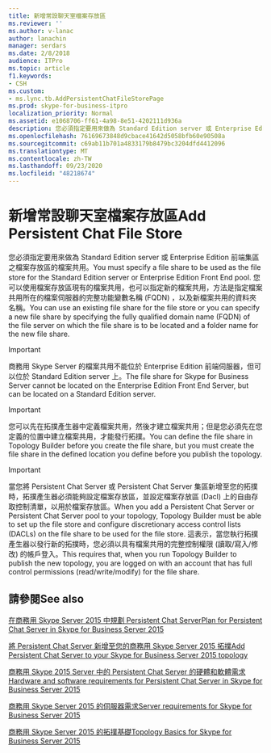 ```yaml
---
title: 新增常設聊天室檔案存放區
ms.reviewer: ''
ms.author: v-lanac
author: lanachin
manager: serdars
ms.date: 2/8/2018
audience: ITPro
ms.topic: article
f1.keywords:
- CSH
ms.custom:
- ms.lync.tb.AddPersistentChatFileStorePage
ms.prod: skype-for-business-itpro
localization_priority: Normal
ms.assetid: e1068706-ff61-4a98-8e51-4202111d936a
description: 您必須指定要用來做為 Standard Edition server 或 Enterprise Edition 前端集區之檔案存放區的檔案共用。 您可以使用檔案存放區現有的檔案共用，也可以指定新的檔案共用，方法是指定檔案共用所在的檔案伺服器的完整功能變數名稱 (FQDN) ，以及新檔案共用的資料夾名稱。
ms.openlocfilehash: 76169673848d9cbace41642d5058bfb60e90508a
ms.sourcegitcommit: c69ab11b701a4833179b8479bc3204dfd4412096
ms.translationtype: MT
ms.contentlocale: zh-TW
ms.lasthandoff: 09/23/2020
ms.locfileid: "48218674"
---
```

# <a name="add-persistent-chat-file-store"></a><span data-ttu-id="1a6fe-104">新增常設聊天室檔案存放區</span><span class="sxs-lookup"><span data-stu-id="1a6fe-104">Add Persistent Chat File Store</span></span>
 
<span data-ttu-id="1a6fe-105">您必須指定要用來做為 Standard Edition server 或 Enterprise Edition 前端集區之檔案存放區的檔案共用。</span><span class="sxs-lookup"><span data-stu-id="1a6fe-105">You must specify a file share to be used as the file store for the Standard Edition server or Enterprise Edition Front End pool.</span></span> <span data-ttu-id="1a6fe-106">您可以使用檔案存放區現有的檔案共用，也可以指定新的檔案共用，方法是指定檔案共用所在的檔案伺服器的完整功能變數名稱 (FQDN) ，以及新檔案共用的資料夾名稱。</span><span class="sxs-lookup"><span data-stu-id="1a6fe-106">You can use an existing file share for the file store or you can specify a new file share by specifying the fully qualified domain name (FQDN) of the file server on which the file share is to be located and a folder name for the new file share.</span></span>
  
> [!IMPORTANT]
> <span data-ttu-id="1a6fe-107">商務用 Skype Server 的檔案共用不能位於 Enterprise Edition 前端伺服器，但可以位於 Standard Edition server 上。</span><span class="sxs-lookup"><span data-stu-id="1a6fe-107">The file share for Skype for Business Server cannot be located on the Enterprise Edition Front End Server, but can be located on a Standard Edition server.</span></span> 
  
> [!IMPORTANT]
> <span data-ttu-id="1a6fe-108">您可以先在拓撲產生器中定義檔案共用，然後才建立檔案共用；但是您必須先在您定義的位置中建立檔案共用，才能發行拓撲。</span><span class="sxs-lookup"><span data-stu-id="1a6fe-108">You can define the file share in Topology Builder before you create the file share, but you must create the file share in the defined location you define before you publish the topology.</span></span> 
  
> [!IMPORTANT]
> <span data-ttu-id="1a6fe-109">當您將 Persistent Chat Server 或 Persistent Chat Server 集區新增至您的拓撲時，拓撲產生器必須能夠設定檔案存放區，並設定檔案存放區 (Dacl) 上的自由存取控制清單，以用於檔案存放區。</span><span class="sxs-lookup"><span data-stu-id="1a6fe-109">When you add a Persistent Chat Server or Persistent Chat Server pool to your topology, Topology Builder must be able to set up the file store and configure discretionary access control lists (DACLs) on the file share to be used for the file store.</span></span> <span data-ttu-id="1a6fe-110">這表示，當您執行拓撲產生器以發行新的拓撲時，您必須以具有檔案共用的完整控制權限 (讀取/寫入/修改) 的帳戶登入。</span><span class="sxs-lookup"><span data-stu-id="1a6fe-110">This requires that, when you run Topology Builder to publish the new topology, you are logged on with an account that has full control permissions (read/write/modify) for the file share.</span></span> 
  
## <a name="see-also"></a><span data-ttu-id="1a6fe-111">請參閱</span><span class="sxs-lookup"><span data-stu-id="1a6fe-111">See also</span></span>

[<span data-ttu-id="1a6fe-112">在商務用 Skype Server 2015 中規劃 Persistent Chat Server</span><span class="sxs-lookup"><span data-stu-id="1a6fe-112">Plan for Persistent Chat Server in Skype for Business Server 2015</span></span>](../../plan-your-deployment/persistent-chat-server/persistent-chat-server.md)
  
[<span data-ttu-id="1a6fe-113">將 Persistent Chat Server 新增至您的商務用 Skype Server 2015 拓撲</span><span class="sxs-lookup"><span data-stu-id="1a6fe-113">Add Persistent Chat Server to your Skype for Business Server 2015 topology</span></span>](../../deploy/deploy-persistent-chat-server/add-persistent-chat-server.md)
  
[<span data-ttu-id="1a6fe-114">商務用 Skype 2015 Server 中的 Persistent Chat Server 的硬體和軟體需求</span><span class="sxs-lookup"><span data-stu-id="1a6fe-114">Hardware and software requirements for Persistent Chat Server in Skype for Business Server 2015</span></span>](../../plan-your-deployment/persistent-chat-server/hardware-and-software-requirements.md)
  
[<span data-ttu-id="1a6fe-115">商務用 Skype Server 2015 的伺服器需求</span><span class="sxs-lookup"><span data-stu-id="1a6fe-115">Server requirements for Skype for Business Server 2015</span></span>](../../plan-your-deployment/requirements-for-your-environment/server-requirements.md)
  
[<span data-ttu-id="1a6fe-116">商務用 Skype Server 2015 的拓撲基礎</span><span class="sxs-lookup"><span data-stu-id="1a6fe-116">Topology Basics for Skype for Business Server 2015</span></span>](../../plan-your-deployment/topology-basics/topology-basics.md)
